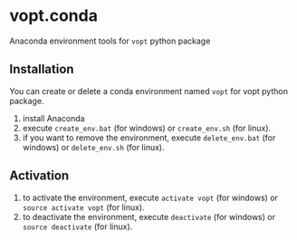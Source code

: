 # vopt.conda

Anaconda environment tools for `vopt` python package


## Installation

You can create or delete a conda environment named `vopt` for vopt python package.

1. install Anaconda
2. execute `create_env.bat` (for windows) or `create_env.sh` (for linux).
3. if you want to remove the environment, execute `delete_env.bat` (for windows) or `delete_env.sh` (for linux).


## Activation

1. to activate the environment, execute `activate vopt` (for windows) or `source activate vopt` (for linux).
2. to deactivate the environment, execute `deactivate` (for windows) or `source deactivate` (for linux).

